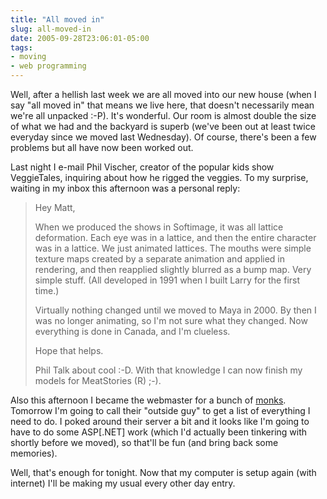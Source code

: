 ```yaml
---
title: "All moved in"
slug: all-moved-in
date: 2005-09-28T23:06:01-05:00
tags:
- moving
- web programming
---
```

Well, after a hellish last week we are all moved into our new house (when I say "all moved in" that means we live here, that doesn't necessarily mean we're all unpacked :-P). It's wonderful. Our room is almost double the size of what we had and the backyard is superb (we've been out at least twice everyday since we moved last Wednesday). Of course, there's been a few problems but all have now been worked out.

Last night I e-mail Phil Vischer, creator of the popular kids show VeggieTales, inquiring about how he rigged the veggies. To my surprise, waiting in my inbox this afternoon was a personal reply:
> Hey Matt,
> 
> When we produced the shows in Softimage, it was all lattice  deformation.  Each eye was in a lattice, and then the entire  character was in a lattice.  We just animated lattices.  The mouths  were simple texture maps created by a separate animation and applied  in rendering, and then reapplied slightly blurred as a bump map.   Very simple stuff.  (All developed in 1991 when I built Larry for the  first time.)
> 
> Virtually nothing changed until we moved to Maya in 2000.  By then I  was no longer animating, so I'm not sure what they changed.  Now  everything is done in Canada, and I'm clueless.
> 
> Hope that helps.
> 
> Phil
Talk about cool :-D. With that knowledge I can now finish my models for MeatStories (R) ;-).

Also this afternoon I became the webmaster for a bunch of [monks](http://www.clearcreekmonks.org). Tomorrow I'm going to call their "outside guy" to get a list of everything I need to do. I poked around their server a bit and it looks like I'm going to have to do some ASP[.NET] work (which I'd actually been tinkering with shortly before we moved), so that'll be fun (and bring back some memories).

Well, that's enough for tonight. Now that my computer is setup again (with internet) I'll be making my usual every other day entry.
